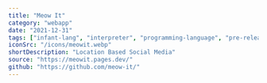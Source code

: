 ```yaml
---
title: "Meow It"
category: "webapp"
date: "2021-12-31"
tags: ["infant-lang", "interpreter", "programming-language", "pre-release"]
iconSrc: "/icons/meowit.webp"
shortDescription: "Location Based Social Media"
source: "https://meowit.pages.dev/"
github: "https://github.com/meow-it/"
---
```


